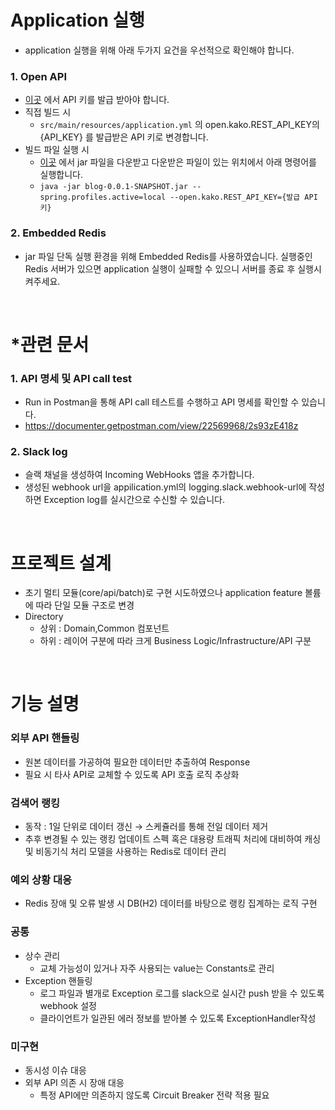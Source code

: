 

# Application 실행
- application 실행을 위해 아래 두가지 요건을 우선적으로 확인해야 합니다.
### 1. Open API
  - [이곳](https://github.com/gangdodan/20230705_2126-000316/releases/tag/v.1.0) 에서 API 키를 발급 받아야 합니다. 
  - 직접 빌드 시
    - `src/main/resources/application.yml` 의 open.kako.REST_API_KEY의 {API_KEY} 를 발급받은 API 키로 변경합니다.
  - 빌드 파일 실행 시
    - [이곳](https://github.com/gangdodan/20230705_2126-000316/releases/tag/v.1.0) 에서 jar 파일을 다운받고 다운받은 파일이 있는 위치에서 아래 명령어를 실행합니다.
    - `java -jar blog-0.0.1-SNAPSHOT.jar --spring.profiles.active=local --open.kako.REST_API_KEY={발급 API키}`
### 2. Embedded Redis
  - jar 파일 단독 실행 환경을 위해 Embedded Redis를 사용하였습니다. 실행중인 Redis 서버가 있으면 application 실행이 실패할 수 있으니 서버를 종료 후 실행시켜주세요.
<br>

# *관련 문서
### 1. API 명세 및 API call test
- Run in Postman을 통해 API call 테스트를 수행하고 API 명세를 확인할 수 있습니다.
- https://documenter.getpostman.com/view/22569968/2s93zE418z

### 2. Slack log
- 슬랙 채널을 생성하여 Incoming WebHooks 앱을 추가합니다.
- 생성된 webhook url을 appilication.yml의 logging.slack.webhook-url에 작성하면 Exception log를 실시간으로 수신할 수 있습니다.


<br>

# 프로젝트 설계
- 초기 멀티 모듈(core/api/batch)로 구현 시도하였으나 application feature 볼륨에 따라 단일 모듈 구조로 변경
- Directory
  - 상위 : Domain,Common 컴포넌트
  - 하위 : 레이어 구분에 따라 크게 Business Logic/Infrastructure/API 구분

<br>

# 기능 설명

### 외부 API 핸들링 
- 원본 데이터를 가공하여 필요한 데이터만 추출하여 Response
- 필요 시 타사 API로 교체할 수 있도록 API 호출 로직 추상화
### 검색어 랭킹
- 동작 : 1일 단위로 데이터 갱신 → 스케쥴러를 통해 전일 데이터 제거
- 추후 변경될 수 있는 랭킹 업데이트 스펙 혹은 대용량 트래픽 처리에 대비하여 캐싱 및 비동기식 처리 모델을 사용하는 Redis로 데이터 관리

### 예외 상황 대응
- Redis 장애 및 오류 발생 시 DB(H2) 데이터를 바탕으로 랭킹 집계하는 로직 구현

### 공통
- 상수 관리 
  - 교체 가능성이 있거나 자주 사용되는 value는 Constants로 관리
- Exception 핸들링 
  - 로그 파일과 별개로 Exception 로그를 slack으로 실시간 push 받을 수 있도록 webhook 설정 
  - 클라이언트가 일관된 에러 정보를 받아볼 수 있도록 ExceptionHandler작성

### 미구현
- 동시성 이슈 대응
- 외부 API 의존 시 장애 대응 
  - 특정 API에만 의존하지 않도록 Circuit Breaker 전략 적용 필요

